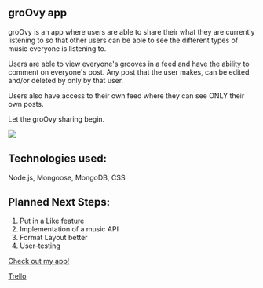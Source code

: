 ## groOvy app

groOvy is an app where users are able to share their what they are currently listening to so that other users can be able to see the different types of music everyone is listening to. 

Users are able to view everyone's grooves in a feed and have the ability to comment on everyone's post. Any post that the user makes, can be edited and/or deleted by only by that user.

Users also have access to their own feed where they can see ONLY their own posts.

Let the groOvy sharing begin.

![](https://i.imgur.com/Ax8PrFM.png)

## Technologies used: 
Node.js, Mongoose, MongoDB, CSS


## Planned Next Steps:
1. Put in a Like feature
2. Implementation of a music API
3. Format Layout better
4. User-testing

[Check out my app!](https://groovy-tunes.herokuapp.com/)

[Trello](https://trello.com/b/K85B6UDN/groovy)
